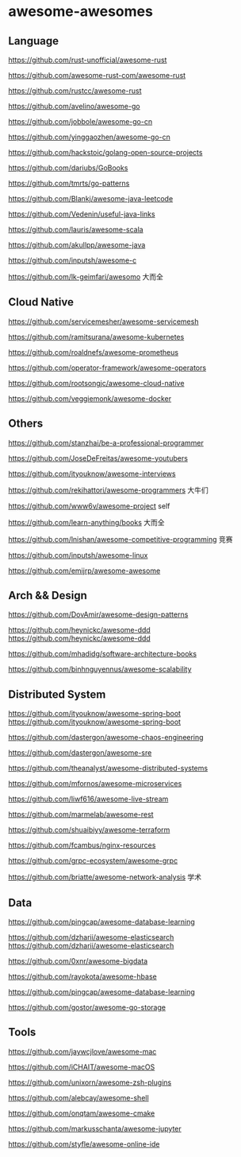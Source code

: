 # awesome-awesomes



## Language
https://github.com/rust-unofficial/awesome-rust

https://github.com/awesome-rust-com/awesome-rust

https://github.com/rustcc/awesome-rust

https://github.com/avelino/awesome-go

https://github.com/jobbole/awesome-go-cn

https://github.com/yinggaozhen/awesome-go-cn

https://github.com/hackstoic/golang-open-source-projects

https://github.com/dariubs/GoBooks

https://github.com/tmrts/go-patterns

https://github.com/Blankj/awesome-java-leetcode

https://github.com/Vedenin/useful-java-links

https://github.com/lauris/awesome-scala

https://github.com/akullpp/awesome-java

https://github.com/inputsh/awesome-c

https://github.com/lk-geimfari/awesomo  大而全



## Cloud Native
https://github.com/servicemesher/awesome-servicemesh

https://github.com/ramitsurana/awesome-kubernetes 

https://github.com/roaldnefs/awesome-prometheus

https://github.com/operator-framework/awesome-operators

https://github.com/rootsongjc/awesome-cloud-native

https://github.com/veggiemonk/awesome-docker

## Others

https://github.com/stanzhai/be-a-professional-programmer

https://github.com/JoseDeFreitas/awesome-youtubers

https://github.com/ityouknow/awesome-interviews

https://github.com/rekihattori/awesome-programmers  大牛们

https://github.com/www6v/awesome-project self

https://github.com/learn-anything/books 大而全

https://github.com/lnishan/awesome-competitive-programming  竞赛

https://github.com/inputsh/awesome-linux

https://github.com/emijrp/awesome-awesome

## Arch && Design
https://github.com/DovAmir/awesome-design-patterns

https://github.com/heynickc/awesome-ddd
https://github.com/heynickc/awesome-ddd 

https://github.com/mhadidg/software-architecture-books

https://github.com/binhnguyennus/awesome-scalability

## Distributed System
https://github.com/ityouknow/awesome-spring-boot
https://github.com/ityouknow/awesome-spring-boot

https://github.com/dastergon/awesome-chaos-engineering

https://github.com/dastergon/awesome-sre

https://github.com/theanalyst/awesome-distributed-systems 

https://github.com/mfornos/awesome-microservices

https://github.com/liwf616/awesome-live-stream

https://github.com/marmelab/awesome-rest

https://github.com/shuaibiyy/awesome-terraform

https://github.com/fcambus/nginx-resources

https://github.com/grpc-ecosystem/awesome-grpc

https://github.com/briatte/awesome-network-analysis 学术

## Data
https://github.com/pingcap/awesome-database-learning

https://github.com/dzharii/awesome-elasticsearch
https://github.com/dzharii/awesome-elasticsearch

https://github.com/0xnr/awesome-bigdata

https://github.com/rayokota/awesome-hbase 

https://github.com/pingcap/awesome-database-learning 

https://github.com/gostor/awesome-go-storage

## Tools
https://github.com/jaywcjlove/awesome-mac

https://github.com/iCHAIT/awesome-macOS

https://github.com/unixorn/awesome-zsh-plugins

https://github.com/alebcay/awesome-shell

https://github.com/onqtam/awesome-cmake

https://github.com/markusschanta/awesome-jupyter

https://github.com/styfle/awesome-online-ide
